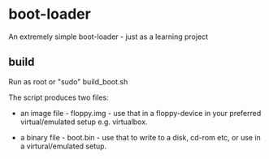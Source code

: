 # boot-loader
An extremely simple boot-loader - just as a learning project

## build

Run as root or "sudo" build_boot.sh

The script produces two files:

* an image file - floppy.img - use that in a floppy-device in your preferred virtual/emulated setup e.g. virtualbox.

* a binary file - boot.bin - use that to write to a disk, cd-rom etc, or use in a virtural/emulated setup.

